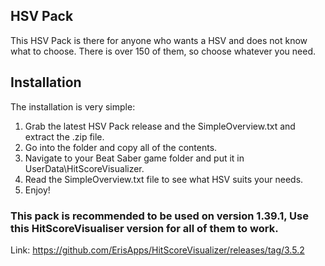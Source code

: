 ## HSV Pack

This HSV Pack is there for anyone who wants a HSV and does not know what to choose.
There is over 150 of them, so choose whatever you need.

## Installation

The installation is very simple:

1. Grab the latest HSV Pack release and the SimpleOverview.txt and extract the .zip file.
2. Go into the folder and copy all of the contents.
3. Navigate to your Beat Saber game folder and put it in UserData\HitScoreVisualizer.
4. Read the SimpleOverview.txt file to see what HSV suits your needs.
5. Enjoy!

### This pack is recommended to be used on version 1.39.1, Use this HitScoreVisualiser version for all of them to work.
Link: https://github.com/ErisApps/HitScoreVisualizer/releases/tag/3.5.2
